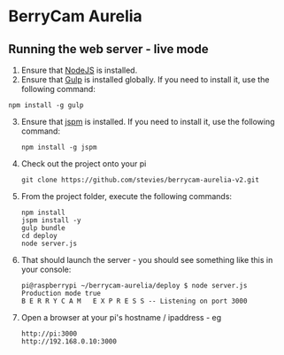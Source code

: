 # BerryCam  Aurelia

## Running the web server - live mode

1. Ensure that [NodeJS](http://nodejs.org/) is installed.
2. Ensure that [Gulp](http://gulpjs.com/) is installed globally. If you need to install it, use the following command:
  ```shell
  npm install -g gulp
  ```
3. Ensure that [jspm](http://jspm.io/) is installed. If you need to install it, use the following command:
    ```shell
    npm install -g jspm
    ```
4. Check out the project onto your pi
   ```shell
   git clone https://github.com/stevies/berrycam-aurelia-v2.git
   ```

4. From the project folder, execute the following commands:
    ```shell
    npm install
    jspm install -y
    gulp bundle
    cd deploy
    node server.js
    ```
5. That should launch the server - you should see something like this in your console:
    ```
    pi@raspberrypi ~/berrycam-aurelia/deploy $ node server.js
    Production mode true
    B E R R Y C A M   E X P R E S S -- Listening on port 3000
    ```
6. Open a browser at your pi's hostname / ipaddress - eg
    ```
    http://pi:3000
    http://192.168.0.10:3000
    ```



